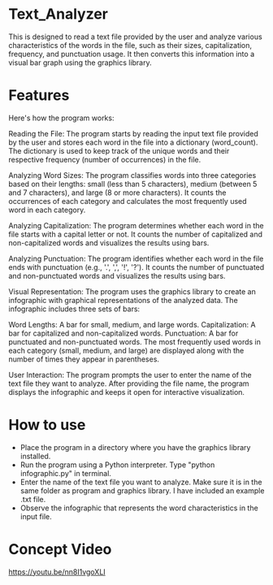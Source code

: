 # Text_Analyzer
This is designed to read a text file provided by the user and analyze various 
characteristics of the words in the file, such as their sizes, capitalization, frequency, 
and punctuation usage. It then converts this information into a visual bar graph using the 
graphics library.

# Features
Here's how the program works:

Reading the File: The program starts by reading the input text file provided by the user and stores each word in the file into a dictionary (word_count). The dictionary is used to keep track of the unique words and their respective frequency (number of occurrences) in the file.

Analyzing Word Sizes: The program classifies words into three categories based on their lengths: small (less than 5 characters), medium (between 5 and 7 characters), and large (8 or more characters). It counts the occurrences of each category and calculates the most frequently used word in each category.

Analyzing Capitalization: The program determines whether each word in the file starts with a capital letter or not. It counts the number of capitalized and non-capitalized words and visualizes the results using bars.

Analyzing Punctuation: The program identifies whether each word in the file ends with punctuation (e.g., '.', ',', '!', '?'). It counts the number of punctuated and non-punctuated words and visualizes the results using bars.

Visual Representation: The program uses the graphics library to create an infographic with graphical representations of the analyzed data. The infographic includes three sets of bars:

Word Lengths: A bar for small, medium, and large words.
Capitalization: A bar for capitalized and non-capitalized words.
Punctuation: A bar for punctuated and non-punctuated words.
The most frequently used words in each category (small, medium, and large) are displayed along with the number of times they appear in parentheses.

User Interaction: The program prompts the user to enter the name of the text file they want to analyze. After providing the file name, the program displays the infographic and keeps it open for interactive visualization.

# How to use

- Place the program in a directory where you have the graphics library installed.
- Run the program using a Python interpreter. Type "python infographic.py" in terminal.
- Enter the name of the text file you want to analyze. Make sure it is in the same folder as program and graphics library. I have included an example .txt file.
- Observe the infographic that represents the word characteristics in the input file.

# Concept Video
https://youtu.be/nn8I1vgoXLI

